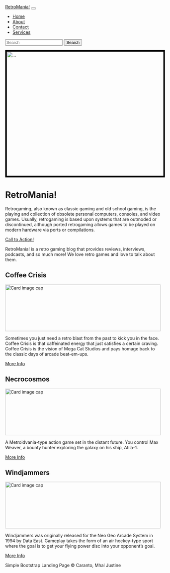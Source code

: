 <!DOCTYPE html>
<html lang="en">
<head>
<meta charset="utf-8" />
<meta name="viewport" content="width=device-width, initial-scale=1, shrink-to-fit=no" />
<meta name="description" content="" />
<meta name="author" content="" />
<title>Simple Bootstrap RetroMania!</title>
  <!-- Favicon-->
<link rel="icon" type="image/x-icon" href="assets/favicon.ico" />
<!-- Core theme CSS (includes Bootstrap)-->
<link href="https://drive.google.com/uc?export=view&id=1CHOc_URAeaguoIG_gk7ePfGHAyRWJB37" rel="stylesheet" />
</head>
<body style="background-image: url(https://static.vecteezy.com/system/resources/previews/000/117/701/original/vintage-grunge-background-vector.jpg)" ></body>
<body>
 <!-- Responsive navbar-->
<nav class="navbar navbar-expand-lg navbar-dark bg-dark">
<div class="container px-5">
<a class="navbar-brand" href="#!">RetroMania!</a>
<button class="navbar-toggler" type="button" data-bs-toggle="collapse" data-bs-target="#navbarSupportedContent" aria-controls="navbarSupportedContent" aria-expanded="false" aria-label="Toggle navigation"><span class="navbar-toggler-icon"></span></button>
<div class="collapse navbar-collapse" id="navbarSupportedContent">
<ul class="nav navbar-nav nav-pills ms-auto mb-2 mb-lg-0">
<li class="nav-item"><a class="nav-link" aria-current="page" href="#!">Home</a></li>
<li class="nav-item"><a class="nav-link" data-bs-toggle="pill" href="#!">About</a></li>
<li class="nav-item"><a class="nav-link" data-bs-toggle="pill" href="#!">Contact</a></li>
<li class="nav-item"><a class="nav-link" data-bs-toggle="pill" href="#!">Services</a></li>
</ul>
<form class="d-flex">
<input class="form-control me-2" type="text" placeholder="Search">
<button class="btn btn-primary" type="button">Search</button>
</div>
</div>
</nav>
<!-- Page Content-->
<div class="container px-4 px-lg-5">
<!-- Heading Row-->
<div class="row gx-4 gx-lg-5 align-items-center my-5">
<div class="col-lg-7"><img style='border:5px solid #000000' class="img-fluid rounded mb-4 mb-lg-0" src="https://th.bing.com/th/id/OIP.7vCJReDO2EXAIgC-hk8PLwHaEK?pid=ImgDet&rs=1" alt="..." width="900" height="400"/></div>
<div class="col-lg-5">
<h1 class="font-weight-light">RetroMania!</h1>
<p text-align:justify>Retrogaming, also known as classic gaming and old school gaming, is the playing and collection of obsolete personal computers, consoles, and video games. Usually, retrogaming is based upon systems that are outmoded or discontinued, although ported retrogaming allows games to be played on modern hardware via ports or compilations. </p>
<a class="btn btn-primary" href="#!">Call to Action!</a>
</div>
</div>
<!-- Call to Action-->
<div class="card bg-dark text-white my-5 py-4 text-center">
<div class="card-body"><p class="text-white m-0">RetroMania! is a retro gaming blog that provides reviews, interviews, podcasts, and so much more! We love retro games and love to talk about them.</p></div>
</div>
<!-- Content Row-->
<div class="row gx-4 gx-lg-5">
<div class="col-md-4 mb-5">
<div class="card h-100">
<div class="card-body">
<h2 class="card-title">Coffee Crisis</h2>
<img class="card-img-top" src="https://th.bing.com/th/id/OIP.6l8_ZAvMOix79bSXbmkJaQHaDt?pid=ImgDet&rs=1" alt="Card image cap" width="500" height="150">
<p class="card-text">Sometimes you just need a retro blast from the past to kick you in the face. Coffee Crisis is that caffeinated energy that just satisfies a certain craving. Coffee Crisis is the vision of Mega Cat Studios and pays homage back to the classic days of arcade beat-em-ups.</p>
</div>
<div class="card-footer"><a class="btn btn-primary btn-sm" href="#!">More Info</a></div>
</div>
</div>
<div class="col-md-4 mb-5">
<div class="card h-100">
<div class="card-body">
<h2 class="card-title">Necrocosmos</h2>
<img class="card-img-top" src="https://1.bp.blogspot.com/-EhGHWojYEpc/WYxGQ8YhuiI/AAAAAAAAUEc/pXM0LbOEJ3oXKRUN90MWu2rqrwK8h4jPACLcBGAs/w1200-h630-p-k-no-nu/banner.jpg" alt="Card image cap" width="500" height="150">
<p class="card-text">A Metroidvania-type action game set in the distant future. You control Max Weaver, a bounty hunter exploring the galaxy on his ship, Atila-1.</p>
</div>
<div class="card-footer"><a class="btn btn-primary btn-sm" href="#!">More Info</a></div>
</div>
</div>
<div class="col-md-4 mb-5">
<div class="card h-100">
<div class="card-body">
<h2 class="card-title">Windjammers</h2>
<img class="card-img-top" src="https://media.playstation.com/is/image/SCEA/windjammers-listing-thumb-01-ps4-us-03dec16?$Icon$" alt="Card image cap" width="500" height="150">
<p class="card-text">Windjammers was originally released for the Neo Geo Arcade System in 1994 by Data East. Gameplay takes the form of an air hockey-type sport where the goal is to get your flying power disc into your opponent’s goal.</p>
</div>
<div class="card-footer"><a class="btn btn-primary btn-sm" href="#!">More Info</a></div>
</div>
</div>
</div>
</div>
<!-- Footer-->
<footer class="py-5 bg-dark">
<div class="container px-4 px-lg-5"><p class="m-0 text-center text-white">Simple Bootstrap Landing Page &copy; Caranto, Mhal Justine</p></div>
</footer>
<!-- Bootstrap core JS-->
<script src="https://cdn.jsdelivr.net/npm/bootstrap@5.1.3/dist/js/bootstrap.bundle.min.js"></script>
<!-- Core theme JS-->
<script src="js/scripts.js"></script>
</body>
</html>
